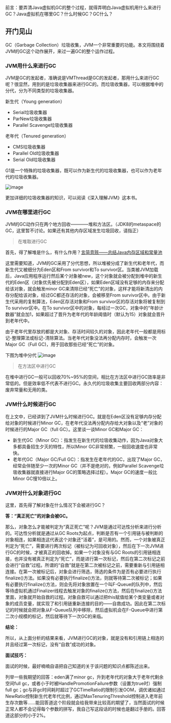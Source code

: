 前言：要弄清Java虚拟机GC的整个过程，就得弄明白Java虚拟机用什么来进行GC？Java虚拟机在哪里GC？什么时候GC？GC什么？

## 开门见山

GC（Garbage Collection）垃圾收集，JVM一个非常重要的功能。本文将围绕着JVM的GC这个动作展开，来过一遍GC的整个运作过程。

### JVM用什么来进行GC

JVM是GC的发起者，准确说是VMThread是GC的发起者，那用什么来进行GC呢？很显然，用到的是垃圾收集器来进行GC的。而垃圾收集器，可以根据堆中的分代，分为不同类型的垃圾收集器。

新生代（Young generation）
- Serial垃圾收集器
- ParNew垃圾收集器
- Parallel Scavenge垃圾收集器

老年代（Tenured generation）
- CMS垃圾收集器
- Parallel Old垃圾收集器
- Serial Old垃圾收集器

G1是一个特殊的垃圾收集器，既可以作为新生代的垃圾收集器，也可以作为老年代的垃圾收集器。

![image](https://note.youdao.com/yws/api/personal/file/81DBC77FA67A4940B8DD4729A3CDF079?method=download&shareKey=afc3f5ccadcd019bbe3027660b9bf59f)

更加详细的垃圾收集器的知识，可以阅读《深入理解JVM》这本书。

### JVM在哪里进行GC

JVM的GC动作只在两个地方回收————堆和方法区。（JDK8的metaspace的GC，这里暂不讨论。如果还有其他内存区域发生垃圾回收，请指正）

> 在堆取进行GC

首先，得了解堆是什么，有什么作用？[言简意赅——总结Java内存区域和常量池](https://juejin.im/post/5c072e8e6fb9a04a0440cd52)

这里需要知道，JVM的GC采用了分代思想，所以堆被分成了新生代和老年代，而新生代又被细分为Eden区和From survivor和To survivor区。当类被JVM加载后，Java应用程序运行然后某个对象被new，这个对象就会被分配到堆中的新生代的Eden区（对象优先被分配到Eden区），如果Eden区域没有足够的内存来分配给该对象，就会触发minor GC来清除已经“死亡”的对象，这样才能将新清出的内存分配给该对象，经过GC都还存活的对象，会被移至From survivor区中。由于新生代采用的复制算法，Eden区存活对象和From survivor区的存活对象将被复制到To survivor区中。在To survivor区中的对象，每经过一次GC，对象中的“年龄计数器”就会加1，如果超过了晋升为老年代的年龄阈值时（默认为15）对象就会晋升到老年代中。

由于老年代里存放的都是大对象、存活时间较久的对象，因此老年代一般都是用标记-整理算法或标记-清除算法。当老年代对象没法再分配内存时，会触发一次Major GC（Full GC)，用于回收那些已经“死亡”的对象。

下图为堆中分代
![image](https://note.youdao.com/yws/api/personal/file/1FC1A11840164E899043BA1DEF0DB0DF?method=download&shareKey=52b004cc892dbb7db2434cd49de8a663)

> 在方法区中进行GC

在堆中进行GC一般可以回收70%~95%的空间，相比在方法区中进行GC效率是非常低的。但是效率低不代表不进行GC。永久代的垃圾收集主要回收两部分内容：废弃常量和无用的类。

### JVM什么时候进行GC

在上文中，已经讲到了JVM什么时候进行GC。就是在Eden区没有足够内存分配给对象的时候进行Minor GC，在老年代没法再分配内存给大对象以及“老”对象的时候进行的Major GC（full GC）。这里谈一谈Minor GC和Major GC：
- 新生代GC（Minor GC）：指发生在新生代的垃圾收集动作，因为Java对象大多都具备招生夕灭的特性，所以Minor GC非常频繁，一般回收速度也非常快。
- 老年代GC（Major GC/Full GC）：指发生在老年代的GC，出现了Major GC，经常会伴随至少一次的Minor GC（并不是绝对的，例如Parallel Scavenge垃圾收集器就直接进行Major GC的策略选择过程）。Major GC的速度一般比Minor GC慢10倍以上。

### JVM对什么对象进行GC

这里，首先得了解对象在什么情况下会被进行GC？

**答：“真正死亡”的对象会被GC。**

那么，对象怎么才能被判定为“真正死亡”呢？JVM是通过可达性分析来进行分析的。可达性分析就是通过从GC Roots为起点，判断是否有一个引用链与被判断的对象相连，如果相连这代表这个对象还“活着”，是可用的。然而，一个对象被真正判定为“死亡”，需要进行两次标记（被标记为可回收对象），然后在下一次JVM进行GC的时候，才被真正的回收掉。如果一个对象没有与GC Roots的引用链相连接，也并没有被真正判定为“死亡”，而是进行第一次标记，然后在第二次标记之前会进行“自救”过程。所谓的“自救”就是在第二次被标记之前，需要重新与引用链相连接。在第一次被标记后，对象会进行筛选，筛选的条件为是否有必要进行执行finalize()方法。如果没有必要执行finalize()方法，则就等待第二次被标记；如果有必要执行finalize()方法，则会先将对象放置在一个叫F-Queue的队列中，然后等待虚拟机通过Finalizer线程去触发对象的finalize()方法，然后在finalize()方法里面，对象就开始自救的过程。对象自救可以通过把this赋值给某个类变量或者对象的成员变量，就实现了和引用链重新连接的目的——自救成功。因此在第二次标记的时候就会把对象从F-Queue队列中移除，然后虚拟机会在F-Queue中进行第二次小规模的标记，然后就等待下一次GC的来临。

**结论：**

所以，从上面分析的结果来看，JVM进行GC的对象，就是没有和引用链上相连的并且经过第一次标记，没有“自救”成功的对象。

**面试技巧：**

面试的时候，最好喃喃自语把自己知道的关于该问题的知识点都陈述出来。

列举一些我期望的回答：eden满了minor gc，升到老年代的对象大于老年代剩余空间full gc，或者小于时被HandlePromotionFailure参数（设置为true时）强制full gc；gc与非gc时间耗时超过了GCTimeRatio的限制引发OOM，调优诸如通过NewRatio控制新生代老年代比例，通过MaxTenuringThreshold控制进入老年前生存次数等……能回答道这个阶段就会给我带来比较高的期望了，当然面试的时候正常人都不会记得每个参数的拼写，我自己写这段话的时候也是翻过手册的。回答道这部分的小于2%。